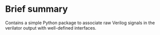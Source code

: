 # Brief summary

Contains a simple Python package to associate raw Verilog signals in the verilator output with well-defined interfaces.
